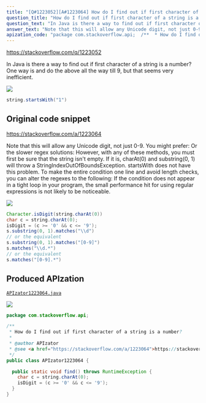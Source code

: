 ```yaml
---
title: "[Q#1223052][A#1223064] How do I find out if first character of a string is a number?"
question_title: "How do I find out if first character of a string is a number?"
question_text: "In Java is there a way to find out if first character of a string is a number? One way is and do the above all the way till 9, but that seems very inefficient."
answer_text: "Note that this will allow any Unicode digit, not just 0-9. You might prefer: Or the slower regex solutions: However, with any of these methods, you must first be sure that the string isn't empty. If it is, charAt(0) and substring(0, 1) will throw a StringIndexOutOfBoundsException. startsWith does not have this problem. To make the entire condition one line and avoid length checks, you can alter the regexes to the following: If the condition does not appear in a tight loop in your program, the small performance hit for using regular expressions is not likely to be noticeable."
apization_code: "package com.stackoverflow.api;  /**  * How do I find out if first character of a string is a number?  *  * @author APIzator  * @see <a href=\"https://stackoverflow.com/a/1223064\">https://stackoverflow.com/a/1223064</a>  */ public class APIzator1223064 {    public static void find() throws RuntimeException {     char c = string.charAt(0);     isDigit = (c >= '0' && c <= '9');   } }"
---
```


https://stackoverflow.com/q/1223052

In Java is there a way to find out if first character of a string is a number?
One way is
and do the above all the way till 9, but that seems very inefficient.


<div class="code-logo"><img src="/stackoverflow.png" /></div>

```java
string.startsWith("1")
```


## Original code snippet

https://stackoverflow.com/a/1223064

Note that this will allow any Unicode digit, not just 0-9. You might prefer:
Or the slower regex solutions:
However, with any of these methods, you must first be sure that the string isn&#x27;t empty. If it is, charAt(0) and substring(0, 1) will throw a StringIndexOutOfBoundsException. startsWith does not have this problem.
To make the entire condition one line and avoid length checks, you can alter the regexes to the following:
If the condition does not appear in a tight loop in your program, the small performance hit for using regular expressions is not likely to be noticeable.

<div class="code-logo"><img src="/stackoverflow.png" /></div>

```java
Character.isDigit(string.charAt(0))
char c = string.charAt(0);
isDigit = (c >= '0' && c <= '9');
s.substring(0, 1).matches("\\d")
// or the equivalent
s.substring(0, 1).matches("[0-9]")
s.matches("\\d.*")
// or the equivalent
s.matches("[0-9].*")
```

## Produced APIzation

[`APIzator1223064.java`](https://github.com/pasqualesalza/apization-temp-data/raw/master/search/APIzator1223064.java)

<div class="code-logo"><img src="/apizator.png" /></div>

```java
package com.stackoverflow.api;

/**
 * How do I find out if first character of a string is a number?
 *
 * @author APIzator
 * @see <a href="https://stackoverflow.com/a/1223064">https://stackoverflow.com/a/1223064</a>
 */
public class APIzator1223064 {

  public static void find() throws RuntimeException {
    char c = string.charAt(0);
    isDigit = (c >= '0' && c <= '9');
  }
}

```